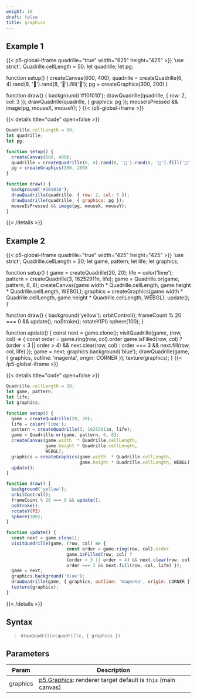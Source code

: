 ```yaml
---
weight: 10
draft: false
title: graphics
---
```


## Example 1

{{< p5-global-iframe quadrille="true" width="625" height="425" >}}
'use strict';
Quadrille.cellLength = 50;
let quadrille;
let pg;

function setup() {
  createCanvas(600, 400);
  quadrille = createQuadrille(6, 4).rand(8, '🐉').rand(8, '🦄').fill('🦖');
  pg = createGraphics(300, 200)
}

function draw() {
  background('#101010');
  drawQuadrille(quadrille, { row: 2, col: 3 });
  drawQuadrille(quadrille, { graphics: pg });
  mouseIsPressed && image(pg, mouseX, mouseY);
}
{{< /p5-global-iframe >}}

{{< details title="code" open=false >}}
```js
Quadrille.cellLength = 50;
let quadrille;
let pg;

function setup() {
  createCanvas(600, 400);
  quadrille = createQuadrille(6, 4).rand(8, '🐉').rand(8, '🦄').fill('🦖');
  pg = createGraphics(300, 200)
}

function draw() {
  background('#101010');
  drawQuadrille(quadrille, { row: 2, col: 3 });
  drawQuadrille(quadrille, { graphics: pg });
  mouseIsPressed && image(pg, mouseX, mouseY);
}
```
{{< /details >}}

## Example 2

{{< p5-global-iframe quadrille="true" width="425" height="425" >}}
'use strict';
Quadrille.cellLength = 20;
let game, pattern;
let life;
let graphics;

function setup() {
  game = createQuadrille(20, 20);
  life = color('lime');
  pattern = createQuadrille(3, 16252911n, life);
  game = Quadrille.or(game, pattern, 6, 8);
  createCanvas(game.width  * Quadrille.cellLength,
               game.height * Quadrille.cellLength,
               WEBGL);
  graphics = createGraphics(game.width  * Quadrille.cellLength,
                            game.height * Quadrille.cellLength, WEBGL);
  update();
}

function draw() {
  background('yellow');
  orbitControl();
  frameCount % 20 === 0 && update();
  noStroke();
  rotateY(PI)
  sphere(100);
}

function update() {
  const next = game.clone();
  visitQuadrille(game, (row, col) => {
                       const order = game.ring(row, col).order
                       game.isFilled(row, col) ?
                       (order < 3 || order > 4) && next.clear(row, col) :
                       order === 3 && next.fill(row, col, life) });
  game = next;
  graphics.background('blue');
  drawQuadrille(game, { graphics, outline: 'magenta', origin: CORNER });
  texture(graphics);
}
{{< /p5-global-iframe >}}


{{< details title="code" open=false >}}
```js
Quadrille.cellLength = 20;
let game, pattern;
let life;
let graphics;

function setup() {
  game = createQuadrille(20, 20);
  life = color('lime');
  pattern = createQuadrille(3, 16252911n, life);
  game = Quadrille.or(game, pattern, 6, 8);
  createCanvas(game.width  * Quadrille.cellLength,
               game.height * Quadrille.cellLength,
               WEBGL);
  graphics = createGraphics(game.width  * Quadrille.cellLength,
                            game.height * Quadrille.cellLength, WEBGL);
  update();
}

function draw() {
  background('yellow');
  orbitControl();
  frameCount % 20 === 0 && update();
  noStroke();
  rotateY(PI)
  sphere(100);
}

function update() {
  const next = game.clone();
  visitQuadrille(game, (row, col) => {
                       const order = game.ring(row, col).order
                       game.isFilled(row, col) ?
                       (order < 3 || order > 4) && next.clear(row, col) :
                       order === 3 && next.fill(row, col, life) });
  game = next;
  graphics.background('blue');
  drawQuadrille(game, { graphics, outline: 'magenta', origin: CORNER });
  texture(graphics);
}
```
{{< /details >}}

## Syntax

> `drawQuadrille(quadrille, { graphics })`

## Parameters

| Param   | Description                                                                                               |
|----------|----------------------------------------------------------------------------------------------------------|
| graphics | [p5.Graphics](https://p5js.org/reference/#/p5.Graphics): renderer target default is `this` (main canvas) |